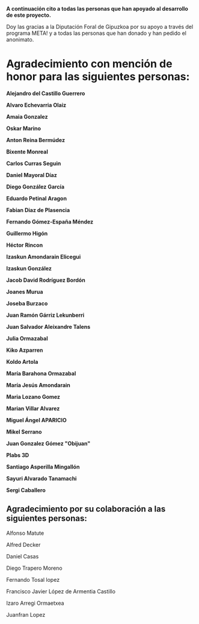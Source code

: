 **A continuación cito a todas las personas que han apoyado al desarrollo de este proyecto.**

Doy las gracias a la Diputación Foral de Gipuzkoa por su apoyo a través del programa META! y a todas las personas que han donado y han pedido el anonimato.

# Agradecimiento con mención de honor para las siguientes personas:

**Alejandro del Castillo Guerrero**

**Alvaro Echevarria Olaiz**

**Amaia Gonzalez**

**Oskar Marino**

**Anton Reina Bermúdez**

**Bixente Monreal**

**Carlos Curras Seguin**

**Daniel Mayoral Díaz**

**Diego González García**

**Eduardo Petinal Aragon**

**Fabian Diaz de Plasencia**

**Fernando Gómez-España Méndez**

**Guillermo Higón**

**Héctor Rincon**

**Izaskun Amondarain Elicegui**

**Izaskun González**

**Jacob David Rodríguez Bordón**

**Joanes Murua**

**Joseba Burzaco**

**Juan Ramón Gárriz Lekunberri**

**Juan Salvador Aleixandre Talens**

**Julia Ormazabal**

**Kiko Azparren**

**Koldo Artola**

**María Barahona Ormazabal**

**María Jesús Amondarain**

**Maria Lozano Gomez**

**Marian Villar Alvarez**

**Miguel Ángel APARICIO**

**Mikel Serrano**

**Juan Gonzalez Gómez "Obijuan"**

**Plabs 3D**

**Santiago Asperilla Mingallón**

**Sayuri Alvarado Tanamachi**

**Sergi Caballero**

## Agradecimiento por su colaboración a las siguientes personas:

Alfonso Matute

Alfred Decker

Daniel Casas

Diego Trapero Moreno

Fernando Tosal lopez

Francisco Javier López de Armentia Castillo

Izaro Arregi Ormaetxea

Juanfran Lopez



